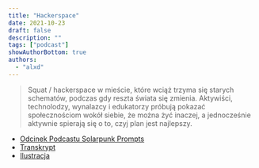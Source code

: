 ```yaml
---
title: "Hackerspace"
date: 2021-10-23
draft: false
description: ""
tags: ["podcast"]
showAuthorBottom: true
authors:
  - "alxd"
---
```


> Squat / hackerspace w mieście, które wciąż trzyma się starych schematów, podczas gdy reszta świata się zmienia. Aktywiści, technolodzy, wynalazcy i edukatorzy próbują pokazać społecznościom wokół siebie, że można żyć inaczej, a jednocześnie aktywnie spierają się o to, czyj plan jest najlepszy.

- [Odcinek Podcastu Solarpunk Prompts](https://podcast.tomasino.org/@SolarpunkPrompts/episodes/the-hackerspace)
- [Transkrypt](https://wiki.tomasino.org/writing/Solarpunk-Prompts---The-Hackerspace)
- [Ilustracja](/pl/art/the-lemonaut-hackerspace/)